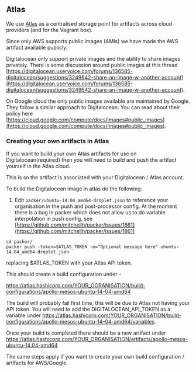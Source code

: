 ## Atlas

We use [Atlas](https://atlas.hashicorp.com) as a centralised storage point for artifacts across cloud providers (and for the Vagrant box).

Since only AWS supports public images (AMIs) we have made the AWS artifact available publicly.

Digitalocean only support private images and the ability to share images privately. There is some discussion around public images at this thread [https://digitalocean.uservoice.com/forums/136585-digitalocean/suggestions/3249642-share-an-image-w-another-account](https://digitalocean.uservoice.com/forums/136585-digitalocean/suggestions/3249642-share-an-image-w-another-account).

On Google cloud the only public images available are maintained by Google. They follow a similar approach to Digitalocean. You can read about their policy here [https://cloud.google.com/compute/docs/images#public_images](https://cloud.google.com/compute/docs/images#public_images).

### Creating your own artifacts in Atlas

If you want to build your own Atlas artifacts for use on Digitalocean(required) then you will need to build and push the artifact yourself in the Atlas cloud.

This is so the artifact is associated with your Digitalocean / Atlas account.

To build the Digitalocean image in atlas do the following:

1. Edit ```packer/ubuntu-14.04_amd64-droplet.json``` to reference your organisation in
the push and post-processor config. At the moment there is a bug in packer which does not allow us to do variable interpolation in push config, see [https://github.com/mitchellh/packer/issues/1861](https://github.com/mitchellh/packer/issues/1861)

```
cd packer/
packer push -token=$ATLAS_TOKEN -m="Optional message here" ubuntu-14.04_amd64-droplet.json
```

replacing $ATLAS_TOKEN with your Atlas API token.

This should create a build configuration under -

https://atlas.hashicorp.com/YOUR_OGRANISATION/build-configurations/apollo-mesos-ubuntu-14-04-amd64

The build will probably fail first time, this will be due to Atlas not having your API token. You will need to add the DIGITALOCEAN_API_TOKEN as a variable under https://atlas.hashicorp.com/YOUR_ORGANISATION/build-configurations/apollo-mesos-ubuntu-14-04-amd64/variables.

Once your build is completed there should be a new artifact under https://atlas.hashicorp.com/YOUR_ORGANISATION/artifacts/apollo-mesos-ubuntu-14.04-amd64

The same steps apply if you want to create your own build configuration / artifacts for AWS/Google.
